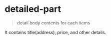 # detailed-part
>detail body contents for each items

It contains title(address), price, and other details.  
